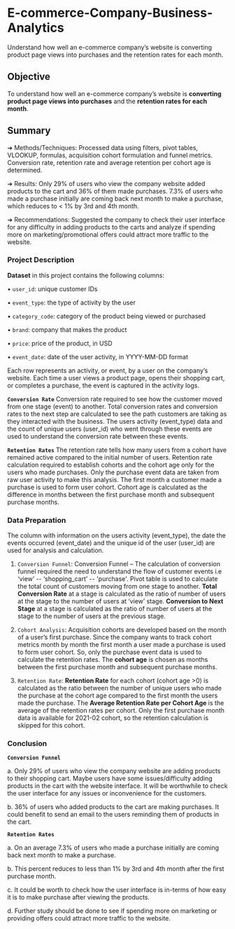# E-commerce-Company-Business-Analytics
Understand how well an e-commerce company’s website is converting product page views into purchases and the retention rates for each month.

## Objective
To understand how well an e-commerce company’s website is **converting product page views into purchases** and the **retention rates for each month**.

## Summary
➔	Methods/Techniques: Processed data using filters, pivot tables, VLOOKUP, formulas, acquisition cohort formulation and funnel metrics. Conversion rate, retention rate and average retention per cohort age is determined.

➔	Results: Only 29% of users who view the company website added products to the cart and 36% of them made purchases. 7.3% of users who made a purchase initially are coming back next month to make a purchase, which reduces to < 1% by 3rd and 4th month. 

➔	Recommendations: Suggested the company to check their user interface for any difficulty in adding products to the carts and analyze if spending more on marketing/promotional offers could attract more traffic to the website.


### Project Description
**Dataset** in this project contains the following columns:

•	`user_id`: unique customer IDs

•	`event_type`: the type of activity by the user

•	`category_code`: category of the product being viewed or purchased

•	`brand`: company that makes the product

•	`price`: price of the product, in USD

•	`event_date`: date of the user activity, in YYYY-MM-DD format

Each row represents an activity, or event, by a user on the company’s website. Each time a user views a product page, opens their shopping cart, or completes a purchase, the event is captured in the activity logs.

**`Conversion Rate`**
Conversion rate required to see how the customer moved from one stage (event) to another. Total conversion rates and conversion rates to the next step are calculated to see the path customers are taking as they interacted with the business. The users activity (event_type) data and the count of unique users (user_id) who went through these events are used to understand the conversion rate between these events.

**`Retention Rates`**
The retention rate tells how many users from a cohort have remained active compared to the initial number of users. Retention rate calculation required to establish cohorts and the cohort age only for the users who made purchases. Only the purchase event data are taken from raw user activity to make this analysis. The first month a customer made a purchase is used to form user cohort. Cohort age is calculated as the difference in months between the first purchase month and subsequent purchase months.


### Data Preparation
The column with information on the users activity (event_type), the date the events occurred (event_date) and the unique id of the user (user_id) are used for analysis and calculation.

1. `Conversion Funnel`: Conversion Funnel – The calculation of conversion funnel required the need to understand the flow of customer events i.e ‘view’ -- ‘shopping_cart’ -- 'purchase'. Pivot table is used to calculate the total count of customers moving from one stage to another. **Total Conversion Rate** at a stage is calculated as the ratio of number of users at the stage to the number of users at ‘view’ stage. **Conversion to Next Stage** at a stage is calculated as the ratio of number of users at the stage to the number of users at the previous stage.

2. `Cohort Analysis`: Acquisition cohorts are developed based on the month of a user’s first purchase. Since the company wants to track cohort metrics month by month the first month a user made a purchase is used to form user cohort. So, only the purchase event data is used to calculate the retention rates. The **cohort age** is chosen as months between the first purchase month and subsequent purchase months.

3. `Retention Rate`: **Retention Rate** for each cohort (cohort age >0) is calculated as the ratio between the number of unique users who made the purchase at the cohort age compared to the first month the users made the purchase. The **Average Retention Rate per Cohort Age** is the average of the retention rates per cohort. Only the first purchase month data is available for 2021-02 cohort, so the retention calculation is skipped for this cohort.


### Conclusion

**`Conversion Funnel`**
   
a.	Only 29% of users who view the company website are adding products to their shopping cart. Maybe users have some issues/difficulty adding products in the cart with the website interface. It will be worthwhile to check the user interface for any issues or inconvenience for the customers.

b.	36% of users who added products to the cart are making purchases. It could benefit to send an email to the users reminding them of products in the cart.

**`Retention Rates`**
   
a.	On an average 7.3% of users who made a purchase initially are coming back next month to make a purchase.

b.	This percent reduces to less than 1% by 3rd and 4th month after the first purchase month.

c.	It could be worth to check how the user interface is in-terms of how easy it is to make purchase after viewing the products.

d.	Further study should be done to see if spending more on marketing or providing offers could attract more traffic to the website.

